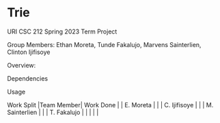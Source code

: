 # Trie
URI CSC 212 Spring 2023 Term Project

Group Members:
Ethan Moreta, Tunde Fakalujo, Marvens Sainterlien, Clinton Ijifisoye


Overview:

Dependencies


Usage


Work Split
|Team Member| Work Done |
| E. Moreta |  |
| C. Ijifisoye |  |
| M. Sainterlien |  |
| T. Fakalujo |  |
|  |  |

